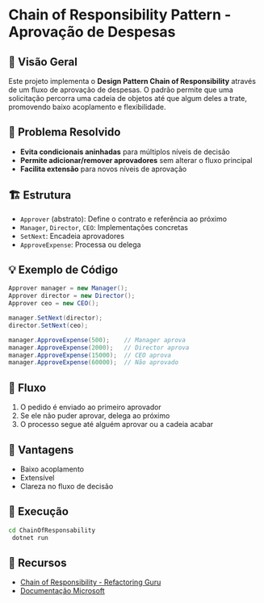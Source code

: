 # Chain of Responsibility Pattern - Aprovação de Despesas

## 📖 Visão Geral

Este projeto implementa o **Design Pattern Chain of Responsibility** através de um fluxo de aprovação de despesas. O padrão permite que uma solicitação percorra uma cadeia de objetos até que algum deles a trate, promovendo baixo acoplamento e flexibilidade.

## 🎯 Problema Resolvido

- **Evita condicionais aninhadas** para múltiplos níveis de decisão
- **Permite adicionar/remover aprovadores** sem alterar o fluxo principal
- **Facilita extensão** para novos níveis de aprovação

## 🏗️ Estrutura

- `Approver` (abstrato): Define o contrato e referência ao próximo
- `Manager`, `Director`, `CEO`: Implementações concretas
- `SetNext`: Encadeia aprovadores
- `ApproveExpense`: Processa ou delega

## 💡 Exemplo de Código

```csharp
Approver manager = new Manager();
Approver director = new Director();
Approver ceo = new CEO();

manager.SetNext(director);
director.SetNext(ceo);

manager.ApproveExpense(500);    // Manager aprova
manager.ApproveExpense(2000);   // Director aprova
manager.ApproveExpense(15000);  // CEO aprova
manager.ApproveExpense(60000);  // Não aprovado
```

## 🔄 Fluxo

1. O pedido é enviado ao primeiro aprovador
2. Se ele não puder aprovar, delega ao próximo
3. O processo segue até alguém aprovar ou a cadeia acabar

## 📝 Vantagens
- Baixo acoplamento
- Extensível
- Clareza no fluxo de decisão

## 🚀 Execução

```bash
cd ChainOfResponsability
 dotnet run
```

## 🔗 Recursos
- [Chain of Responsibility - Refactoring Guru](https://refactoring.guru/design-patterns/chain-of-responsibility)
- [Documentação Microsoft](https://learn.microsoft.com/en-us/dotnet/architecture/modern-web-apps-azure/common-web-application-architectures#chain-of-responsibility)
